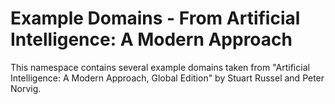 ﻿# Example Domains - From Artificial Intelligence: A Modern Approach

This namespace contains several example domains taken from "Artificial Intelligence: A Modern Approach, Global Edition" by Stuart Russel and Peter Norvig.